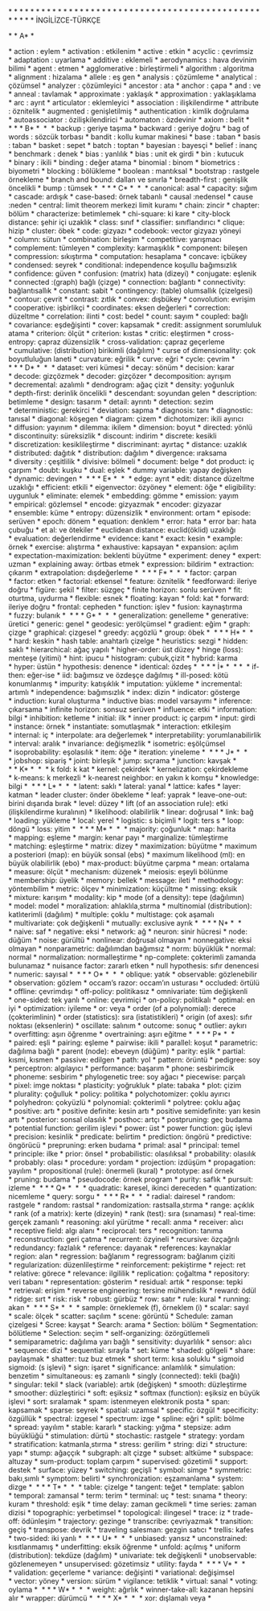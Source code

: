 
* * * * * * * * * * * * * * * * * * * * * * * * * * * * * * * * * * * * * * * * * * * * * * * * * * * İNGİLİZCE-TÜRKÇE

* * A* * 

* action : eylem
* activation : etkilenim
* active : etkin
* acyclic : çevrimsiz
* adaptation : uyarlama
* additive : eklemeli
* aerodynamics : hava devinim bilimi
* agent : etmen
* agglomerative : birleştirmeli
* algorithm : algoritma
* alignment : hizalama
* allele : eş gen
* analysis : çözümleme
* analytical : çözümsel
* analyzer : çözümleyici
* ancestor : ata
* anchor : çapa
* and : ve
* anneal : tavlamak
* approximate : yaklaşık
* approximation : yaklaşıklama
* arc : ayrıt
* articulator : eklemleyici
* association : ilişkilendirme
* attribute : öznitelik
* augmented : genişletilmiş
* authentication : kimlik doğrulama
* autoassociator : özilişkilendirici
* automaton : özdevinir
* axiom : belit
* 
* * * B* * 
* 
* backup : geriye taşıma
* backward : geriye doğru
* bag of words : sözcük torbası
* bandit : kollu kumar makinesi
* base : taban
* basis : taban
* basket : sepet
* batch : toptan
* bayesian : bayesçi
* belief : inanç
* benchmark : denek
* bias : yanlılık
* bias : unit ek girdi
* bin : kutucuk
* binary : ikili
* binding : değer atama
* binomial : binom
* biometrics : biyometri
* blocking : bölükleme
* boolean : mantıksal
* bootstrap : rastgele örnekleme
* branch and bound: dallan ve sınırla
* breadth-first : genişlik öncelikli
* bump : tümsek
* 
* * * C* * 
* 
* canonical: asal
* capacity: sığım
* cascade: ardışık
* case-based: örnek tabanlı
* causal :nedensel
* cause :neden
* central: limit theorem merkezi limit kuramı
* chain: zincir
* chapter: bölüm
* characterize: betimlemek
* chi-square: ki kare
* city-block distance: şehir içi uzaklık
* class: sınıf
* classifier: sınıflandırıcı
* clique: hizip
* cluster: öbek
* code: gizyazı
* codebook: vector gizyazı yöneyi
* column: sütun
* combination: birleşim
* competitive: yarışmacı
* complement: tümleyen
* complexity: karmaşıklık
* component: bileşen
* compression: sıkıştırma
* computation: hesaplama
* concave: içbükey
* condensed: seyrek
* conditional: independence koşullu bağımsızlık
* confidence: güven
* confusion: (matrix) hata (dizeyi)
* conjugate: eşlenik
* connected :(graph) bağlı (çizge)
* connection: bağlantı
* connectivity: bağlantısallık
* constant: sabit
* contingency: (table) olumsallık (çizelgesi)
* contour: çevrit
* contrast: zıtlık
* convex: dışbükey
* convolution: evrişim
* cooperative: işbirlikçi
* coordinates: eksen değerleri
* correction: düzeltme
* correlation: ilinti
* cost: bedel
* count: sayım
* coupled: bağlı
* covariance: eşdeğişinti
* cover: kapsamak
* credit: assignment sorumluluk atama
* criterion: ölçüt
* criterion: kıstas
* critic: eleştirmen
* cross-entropy: çapraz düzensizlik
* cross-validation: çapraz geçerleme
* cumulative: (distribution) birikimli (dağılım)
* curse of dimensionality: çok boyutluluğun laneti
* curvature: eğrilik
* curve: eğri
* cycle: çevrim
* 
* * * D* * 
* 
* dataset: veri kümesi
* decay: sönüm
* decision: karar
* decode: gizçözmek
* decoder: gizçözer
* decomposition: ayrışım
* decremental: azalımlı
* dendrogram: ağaç çizit
* density: yoğunluk
* depth-first: derinlik öncelikli
* descendant: soyundan gelen
* description: betimleme
* design: tasarım
* detail: ayrıntı
* detection: sezim
* deterministic: gerekirci
* deviation: sapma
* diagnosis: tanı
* diagnostic: tanısal
* diagonal: köşegen
* diagram: çizem
* dichotomizer: ikili ayırıcı
* diffusion: yayınım
* dilemma: ikilem
* dimension: boyut
* directed: yönlü
* discontinuity: süreksizlik
* discount: indirim
* discrete: kesikli
* discretization: kesiklileştirme
* discriminant: ayırtaç
* distance: uzaklık
* distributed: dağıtık
* distribution: dağılım
* divergence: ıraksama
* diversity : çeşitlilik
* divisive: bölmeli
* document: belge
* dot product: iç çarpım
* doubt: kuşku
* dual: eşlek
* dummy variable: yapay değişken
* dynamic: devingen
* 
* * * E* * 
* 
* edge: ayrıt
* edit: distance düzeltme uzaklığı
* efficient: etkili
* eigenvector: özyöney
* element: öğe
* eligibility: uygunluk
* eliminate: elemek
* embedding: gömme
* emission: yayım
* empirical: gözlemsel
* encode: gizyazmak
* encoder: gizyazar
* ensemble: küme
* entropy: düzensizlik
* environment: ortam
* episode: serüven
* epoch: dönem
* equation: denklem
* error: hata
* error bar: hata çubuğu
* et al: ve ötekiler
* euclidean distance: euclid(öklid) uzaklığı
* evaluation: değerlendirme
* evidence: kanıt
* exact: kesin
* example: örnek
* exercise: alıştırma
* exhaustive: kapsayan
* expansion: açılım
* expectation-maximization: beklenti büyütme
* experiment: deney
* expert: uzman
* explaining away: örtbas etmek
* expression: bildirim
* extraction: çıkarım
* extrapolation: dışdeğerleme
* 
* * * F* * 
* 
* factor: çarpan
* factor: etken
* factorial: etkensel
* feature: öznitelik
* feedforward: ileriye doğru
* figüre: şekil
* filter: süzgeç
* finite horizon: sonlu serüven
* fit: oturtma, uydurma
* flexible: esnek
* floating: kayan
* fold: kat
* forward: ileriye doğru
* frontal: cepheden
* function: işlev
* fusion: kaynaştırma
* fuzzy: bulanık
* 
* * * G* * 
* 
* generalization: genelleme
* generative: üretici
* generic: genel
* geodesic: yerölçümsel
* gradient: eğim
* graph: çizge
* graphical: çizgesel
* greedy: açgözlü
* group: öbek
* 
* * * H* * 
* 
* hard: keskin
* hash table: anahtarlı çizelge
* heuristics: sezgi
* hidden: saklı
* hierarchical: ağaç yapılı
* higher-order: üst düzey
* hinge (loss): menteşe (yitimi)
* hint: ipucu
* histogram: çubuk,çizit
* hybrid: karma
* hyper: üstün
* hypothesis: denence
* identical: özdeş
* 
* * * İ* * 
* * 
* if-then: eğer-ise
* iid: bağımsız ve özdeşçe dağılmış
* ill-posed: kötü konumlanmış
* impurity: katışıklık
* imputation: yükleme
* incremental: artımlı
* independence: bağımsızlık
* index: dizin
* indicator: gösterge
* induction: kural oluşturma
* inductive bias: model varsayımı
* inference: çıkarsama
* infinite horizon: sonsuz serüven
* influence: etki
* information: bilgi
* inhibition: ketleme
* initial: ilk
* inner product: iç çarpım
* input: girdi
* instance: örnek
* instantiate: somutlaşmak
* interaction: etkileşim
* internal: iç
* interpolate: ara değerlemek
* interpretability: yorumlanabilirlik
* interval: aralık
* invariance: değişmezlik
* isometric: eşölçümsel
* isoprobability: eşolasılık
* item: öğe
* iteration: yineleme
* 
* * * J* * 
* 
* jobshop: sipariş
* joint: birleşik
* jump: sıçrama
* junction: kavşak
* 
* * K* * 
* 
* k fold: k kat
* kernel: çekirdek
* kernelization: çekirdekleme
* k-means: k merkezli
* k-nearest neighbor: en yakın k komşu
* knowledge: bilgi
* 
* * * L* * 
* 
* latent: saklı
* lateral: yanal
* lattice: kafes
* layer: katman
* leader cluster: önder öbekleme
* leaf: yaprak
* leave-one-out: birini dışarıda bırak
* level: düzey
* lift (of an association rule): etki (ilişkilendirme kuralının)
* likelihood: olabilirlik
* linear: doğrusal
* link: bağ
* loading: yükleme
* local: yerel
* logistic: s biçimli
* logit: ters s
* loop: döngü
* loss: yitim
* 
* * * M* * 
* 
* majority: çoğunluk
* map: harita
* mapping: eşleme
* margin: kenar payı
* marginalize: tümleştirme
* matching: eşleştirme
* matrix: dizey
* maximization: büyütme
* maximum a posteriori (map): en büyük sonsal (ebs)
* maximum likelihood (ml): en büyük olabilirlik (ebo)
* max-product: büyütme çarpma
* mean: ortalama
* measure: ölçüt
* mechanism: düzenek
* meiosis: eşeyli bölünme
* membership: üyelik
* memory: bellek
* message: ileti
* methodology: yöntembilim
* metric: ölçev
* minimization: küçültme
* missing: eksik
* mixture: karışım
* modality: kip
* mode (of a density): tepe (dağılımın)
* model: model
* moralization: ahlaklıla¸stırma
* multinomial (distribution): katlıterimli (dağılım)
* multiple: çoklu
* multistage: çok aşamalı
* multivariate: çok değişkenli
* mutually: exclusive ayrık
* 
* * * N* * 
* 
* naive: saf
* negative: eksi
* network: ağ
* neuron: sinir hücresi
* node: düğüm
* noise: gürültü
* nonlinear: doğrusal olmayan
* nonnegative: eksi olmayan
* nonparametric: dağılımdan bağımsız
* norm: büyüklük
* normal: normal
* normalization: normalleştirme
* np-complete: çokterimli zamanda bulunamaz
* nuisance factor: zararlı etken
* null hypothesis: sıfır denencesi
* numeric: sayısal
* 
* * * O* * 
* 
* oblique: yatık
* observable: gözlenebilir
* observation: gözlem
* occam’s razor: occam’ın usturası
* occluded: örtülü
* offline: çevrimdışı
* off-policy: politikasız
* omnivariate: tüm değişkenli
* one-sided: tek yanlı
* online: çevrimiçi
* on-policy: politikalı
* optimal: en iyi
* optimization: iyileme
* or: veya
* order (of a polynomial): derece (çokterimlinin)
* order (statistics): sıra (istatistikleri)
* origin (of axes): sıfır noktası (eksenlerin)
* oscillate: salınım
* outcome: sonuç
* outlier: aykırı
* overfitting: aşırı öğrenme
* overtraining: aşırı eğitme
* 
* * * P* * 
* 
* paired: eşli
* pairing: eşleme
* pairwise: ikili
* parallel: koşut
* parametric: dağılıma bağlı
* parent (node): ebeveyn (düğüm)
* parity: eşlik
* partial: kısmi, kısmen
* passive: edilgen
* path: yol
* pattern: örüntü
* pedigree: soy
* perceptron: algılayıcı
* performance: başarım
* phone: sesbirimcik
* phoneme: sesbirim
* phylogenetic tree: soy ağacı
* piecewise: parçalı
* pixel: imge noktası
* plasticity: yoğrukluk
* plate: tabaka
* plot: çizim
* plurality: çoğulluk
* policy: politika
* polychotomizer: çoklu ayırıcı
* polyhedron: çokyüzlü
* polynomial: çokterimli
* polytree: çoklu ağaç
* positive: artı
* positive definite: kesin artı
* positive semidefinite: yarı kesin artı
* posterior: sonsal olasılık
* posthoc: artçı
* postpruning: geç budama
* potential function: gerilim işlevi
* power: üst
* power function: güç işlevi
* precision: kesinlik
* predicate: belirtim
* prediction: öngörü
* predictive: öngörücü
* prepruning: erken budama
* primal: asal
* principal: temel
* principle: ilke
* prior: önsel
* probabilistic: olasılıksal
* probability: olasılık
* probably: olası
* procedure: yordam
* projection: izdüşüm
* propagation: yayılım
* propositional (rule): önermeli (kural)
* prototype: asıl örnek
* pruning: budama
* pseudocode: örnek program
* purity: saflık
* pursuit: izleme
* 
* * * Q* * 
* 
* quadratic: karesel, ikinci dereceden
* quantization: nicemleme
* query: sorgu
* 
* * * R* * 
* 
* radial: dairesel
* random: rastgele
* random: rastsal
* randomization: rastsalla¸stırma
* range: açıklık
* rank (of a matrix): kerte (dizeyin)
* rank (test): sıra (sınaması)
* real-time: gerçek zamanlı
* reasoning: akıl yürütme
* recall: anma
* receiver: alıcı
* receptive field: algı alanı
* reciprocal: ters
* recognition: tanıma
* reconstruction: geri çatma
* recurrent: özyineli
* recursive: özçağrılı
* redundancy: fazlalık
* reference: dayanak
* references: kaynaklar
* region: alan
* regression: bağlanım
* regressogram: bağlanım çiziti
* regularization: düzenlileştirme
* reinforcement: pekiştirme
* reject: ret
* relative: görece
* relevance: ilgililik
* replication: çoğaltma
* repository: veri tabanı
* representation: gösterim
* residual: artık
* response: tepki
* retrieval: erişim
* reverse engineering: tersine mühendislik
* reward: ödül
* ridge: sırt
* risk: risk
* robust: gürbüz
* row: satır
* rule: kural
* running: akan
* 
* * * S* * 
* 
* sample: örneklemek (f), örneklem (i)
* scalar: sayıl
* scale: ölçek
* scatter: saçılım
* scene: görüntü
* Schedule: zaman çizelgesi
* Scree: kayşat
* Search: arama
* Section: bölüm
* Segmentation: bölütleme
* Selection: seçim
* self-organizing: özörgütlemeli
* semiparametric: dağılıma yarı bağlı
* sensitivity: duyarlılık
* sensor: alıcı
* sequence: dizi
* sequential: sırayla
* set: küme
* shaded: gölgeli
* share: paylaşmak
* shatter: tuz buz etmek
* short term: kısa soluklu
* sigmoid sigmoid: (s işlevi)
* sign: işaret
* significance: anlamlılık
* simulation: benzetim
* simultaneous: eş zamanlı
* singly (connected): tekli (bağlı)
* singular: tekil
* slack (variable): artık (değişken)
* smooth: düzleştirme
* smoother: düzleştirici
* soft: eşiksiz
* softmax (function): eşiksiz en büyük işlevi
* sort: sıralamak
* spam: istenmeyen elektronik posta
* span: kapsamak
* sparse: seyrek
* spatial: uzamsal
* specific: özgül
* specificity: özgüllük
* spectral: izgesel
* spectrum: izge
* spline: eğri
* split: bölme
* spread: yayılım
* stable: kararlı
* stacking: yığma
* stepsize: adım büyüklüğü
* stimulation: dürtü
* stochastic: rastgele
* strategy: yordam
* stratification: katmanla¸stırma
* stress: gerilim
* string: dizi
* structure: yapı
* stump: ağaççık
* subgraph: alt çizge
* subset: altküme
* subspace: altuzay
* sum-product: toplam çarpım
* supervised: gözetimli
* support: destek
* surface: yüzey
* switching: geçişli
* symbol: simge
* symmetric: bakı¸sımlı
* symptom: belirti
* synchronization: eşzamanlama
* system: dizge
* 
* * * T* * 
* 
* table: çizelge
* tangent: teğet
* template: şablon
* temporal: zamansal
* term: terim
* terminal: uç
* test: sınama
* theory: kuram
* threshold: eşik
* time delay: zaman gecikmeli
* time series: zaman dizisi
* topographic: yerbetimsel
* topological: ilingesel
* trace: iz
* trade-off: ödünleşim
* trajectory: gezinge
* transcribe: çevriyazmak
* transition: geçiş
* transpose: devrik
* traveling salesman: gezgin satıcı
* trellis: kafes
* two-sided: iki yanlı
* 
* * * U* * 
* 
* unbiased: yansız
* unconstrained: kısıtlanmamış
* underfitting: eksik öğrenme
* unfold: açılmış
* uniform (distribution): tekdüze (dağılım)
* univariate: tek değişkenli
* unobservable: gözlenemeyen
* unsupervised: gözetimsiz
* utility: fayda
* 
* * * V* * 
* 
* validation: geçerleme
* variance: değişinti
* variational: değişimsel
* vector: yöney
* version: sürüm
* vigilance: tetiklik
* virtual: sanal
* voting: oylama
* 
* * * W* * 
* 
* weight: ağırlık
* winner-take-all: kazanan hepsini alır
* wrapper: dürümcü
* 
* * * X* * 
* 
* xor: dışlamalı veya
* 
